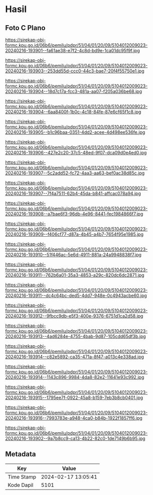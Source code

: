 # Hasil

## Foto C Plano

https://sirekap-obj-formc.kpu.go.id/06b6/pemilu/pdpr/51/04/01/20/09/5104012009023-20240216-193901--fa61ae38-e7f2-4c8d-bd9e-1ca01dc95f9f.jpg

https://sirekap-obj-formc.kpu.go.id/06b6/pemilu/pdpr/51/04/01/20/09/5104012009023-20240216-193903--253dd55d-ccc0-44c3-bae7-20f4f55750e1.jpg

https://sirekap-obj-formc.kpu.go.id/06b6/pemilu/pdpr/51/04/01/20/09/5104012009023-20240216-193904--18d7c17a-fcc3-481a-aa07-f205a036be68.jpg

https://sirekap-obj-formc.kpu.go.id/06b6/pemilu/pdpr/51/04/01/20/09/5104012009023-20240216-193904--6aa8400f-1b0c-4c18-84fe-87e6cf65f1c8.jpg

https://sirekap-obj-formc.kpu.go.id/06b6/pemilu/pdpr/51/04/01/20/09/5104012009023-20240216-193905--b1c96baa-0351-4dd2-acee-4d498ee536fe.jpg

https://sirekap-obj-formc.kpu.go.id/06b6/pemilu/pdpr/51/04/01/20/09/5104012009023-20240216-193906--427e2c20-37c5-48ed-9f07-dca09d0e4ed0.jpg

https://sirekap-obj-formc.kpu.go.id/06b6/pemilu/pdpr/51/04/01/20/09/5104012009023-20240216-193907--5c2add52-fc72-4aa3-aa63-bef0ac38d85c.jpg

https://sirekap-obj-formc.kpu.go.id/06b6/pemilu/pdpr/51/04/01/20/09/5104012009023-20240216-193907--7f4a7511-62b4-45da-b841-affcac078a94.jpg

https://sirekap-obj-formc.kpu.go.id/06b6/pemilu/pdpr/51/04/01/20/09/5104012009023-20240216-193908--a7bae6f3-96db-4e96-8441-fec1984866f7.jpg

https://sirekap-obj-formc.kpu.go.id/06b6/pemilu/pdpr/51/04/01/20/09/5104012009023-20240216-193909--f406cf77-d87a-4b45-a4b7-7654f95e1985.jpg

https://sirekap-obj-formc.kpu.go.id/06b6/pemilu/pdpr/51/04/01/20/09/5104012009023-20240216-193910--51f446ac-5e6d-4911-881a-24a9948838f7.jpg

https://sirekap-obj-formc.kpu.go.id/06b6/pemilu/pdpr/51/04/01/20/09/5104012009023-20240216-193911--762b6a01-35a3-4853-a29c-820dc6dc2871.jpg

https://sirekap-obj-formc.kpu.go.id/06b6/pemilu/pdpr/51/04/01/20/09/5104012009023-20240216-193911--dc4c64bc-ded5-4dd7-948e-0c4943acbe60.jpg

https://sirekap-obj-formc.kpu.go.id/06b6/pemilu/pdpr/51/04/01/20/09/5104012009023-20240216-193912--9fbcc9db-e5f3-400e-9376-6751d1ca2d58.jpg

https://sirekap-obj-formc.kpu.go.id/06b6/pemilu/pdpr/51/04/01/20/09/5104012009023-20240216-193913--4ad6284e-4755-4bab-9d87-105cdd65df3b.jpg

https://sirekap-obj-formc.kpu.go.id/06b6/pemilu/pdpr/51/04/01/20/09/5104012009023-20240216-193914--c82e5892-ca35-471a-8f47-a013c4e338ad.jpg

https://sirekap-obj-formc.kpu.go.id/06b6/pemilu/pdpr/51/04/01/20/09/5104012009023-20240216-193914--1143c896-9984-4da8-82e2-11641e93c992.jpg

https://sirekap-obj-formc.kpu.go.id/06b6/pemilu/pdpr/51/04/01/20/09/5104012009023-20240216-193915--1795ee7f-0922-45a8-b159-7eb3b8cb0401.jpg

https://sirekap-obj-formc.kpu.go.id/06b6/pemilu/pdpr/51/04/01/20/09/5104012009023-20240216-193916--7993783e-a948-4ca0-b84b-1922f1857ff6.jpg

https://sirekap-obj-formc.kpu.go.id/06b6/pemilu/pdpr/51/04/01/20/09/5104012009023-20240216-193902--9a7b8cc9-ca13-4b22-82c0-1de7149b6b95.jpg


## Metadata

| Key        | Value               |
| ---------- | ------------------- |
| Time Stamp | 2024-02-17 13:05:41 |
| Kode Dapil | 5101                |




